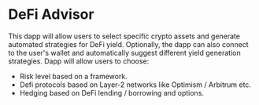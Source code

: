 # DeFi Advisor

This dapp will allow users to select specific crypto assets and generate automated strategies for DeFi yield. Optionally, the dapp can also connect to the user's wallet and automatically suggest different yield generation strategies. Dapp will allow users to choose:
* Risk level based on a framework.
* Defi protocols based on Layer-2 networks like Optimism / Arbitrum etc.
* Hedging based on DeFi lending / borrowing and options.
